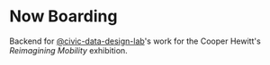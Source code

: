 # Now Boarding

Backend for [@civic-data-design-lab](http://github.com/civic-data-design-lab)'s work for the Cooper Hewitt's _Reimagining Mobility_ exhibition.
